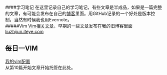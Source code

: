 ﻿####学习笔记
在这里记录自己的学习笔记，有些文章是半成品，如果是一篇完整的文章，有可能会发布在自己的[博客](foofish.net)里面。用GitHub记录的一个好处是版本控制，当然有时候我也用Evernote。  
#####Vim
[Vim相关文章](./vim/目录.md)，早期的一些文章发布在我的旧博客里面[liuzhijun.iteye.com](http://liuzhijun.iteye.com/category/270228)  

每日一VIM
------------------------------
[我的vim配置](./one_day_one_vim/vimrc.md)  
从第10篇开始文章开始托管在此处。 
 

